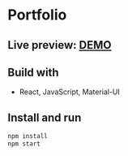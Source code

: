 # Portfolio

## Live preview: [DEMO](https://pioryd.github.io/)

## Build with

- React, JavaScript, Material-UI

## Install and run

```bash
npm install
npm start
```
